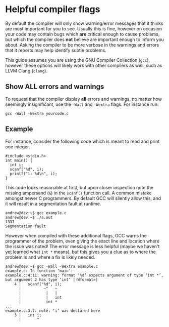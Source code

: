 # Helpful compiler flags

By default the compiler will only show warning/error messages that it thinks are most important for you to see. Usually this is fine, however on occasion your code may contain bugs which **are** critical enough to cause problems, but which the compiler does **not** believe are important enough to inform you about.  Asking the compiler to be more verbose in the warnings and errors that it reports may help identify subtle problems.

This guide assumes you are using the GNU Compiler Collection (`gcc`), however these options will likely work with other compilers as well, such as LLVM Clang (`clang`).

## Show ALL errors and warnings

To request that the compiler display **all** errors and warnings, no matter how seemingly insignificant, use the `-Wall` and `-Wextra` flags.  For instance run:

`gcc -Wall -Wextra yourcode.c`

## Example

For instance, consider the following code which is meant to read and print one integer.

```
#include <stdio.h>
int main() {
  int i;
  scanf("%d", i);
  printf("i: %d\n", i);
}
```

This code looks reasonable at first, but upon closer inspection note the missing ampersand (`&`) in the `scanf()` function call.  A common mistake amongst newer C programmers. By default GCC will silently allow this, and it will result in a segmentation fault at runtime.

```
andrew@dev:~$ gcc example.c
andrew@dev:~$ ./a.out 
1337
Segmentation fault
```

However when compiled with these additional flags, GCC warns the programmer of the problem, even giving the exact line and location where the issue was noted!  The error message is less helpful (maybe we haven't yet learned what `int *` means), but this gives you a clue as to where the problem is and where a fix is likely needed.

```
andrew@dev:~$ gcc -Wall -Wextra example.c
example.c: In function ‘main’:
example.c:4:11: warning: format ‘%d’ expects argument of type ‘int *’, but argument 2 has type ‘int’ [-Wformat=]
    4 |   scanf("%d", i);
      |          ~^   ~
      |           |   |
      |           |   int
      |           int *
...
example.c:3:7: note: ‘i’ was declared here
    3 |   int i;
      |       ^
```

